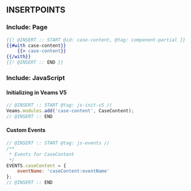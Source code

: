 
## INSERTPOINTS

### Include: Page

``` hbs
{{! @INSERT :: START @id: case-content, @tag: component-partial }}
{{#with case-content}}
	{{> case-content}}
{{/with}}
{{! @INSERT :: END }}
```

### Include: JavaScript

#### Initializing in Veams V5
``` js
// @INSERT :: START @tag: js-init-v5 //
Veams.modules.add('case-content', CaseContent);
// @INSERT :: END
```

#### Custom Events
``` js
// @INSERT :: START @tag: js-events //
/**
 * Events for CaseContent
 */
EVENTS.caseContent = {
	eventName: 'caseContent:eventName'
};
// @INSERT :: END
```
